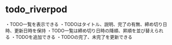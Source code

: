 # todo_riverpod

・TODO一覧を表示できる
・TODOはタイトル、説明、完了の有無、締め切り日時、更新日時を保持
・TODO一覧は締め切り日時の降順、昇順を並び替えられる
・TODOを追加できる
・TODOの完了、未完了を更新できる
